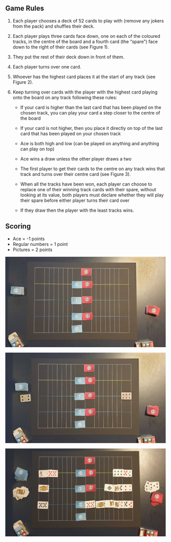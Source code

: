 Game Rules
----------

1.  Each player chooses a deck of 52 cards to play with (remove any
    jokers from the pack) and shuffles their deck.

2.  Each player plays three cards face down, one on each of the coloured
    tracks, in the centre of the board and a fourth card (the “spare”)
    face down to the right of their cards (see Figure 1).

3.  They put the rest of their deck down in front of them.

4.  Each player turns over one card.

5.  Whoever has the highest card places it at the start of any track
    (see Figure 2).

6.  Keep turning over cards with the player with the highest card
    playing onto the board on any track following these rules:

    -   If your card is higher than the last card that has been played
        on the chosen track, you can play your card a step closer to the
        centre of the board

    -   If your card is not higher, then you place it directly on top of
        the last card that has been played on your chosen track

    -   Ace is both high and low (can be played on anything and anything
        can play on top)

    -   Ace wins a draw unless the other player draws a two

    -   The first player to get their cards to the centre on any track
        wins that track and turns over their centre card (see Figure 3).

    -   When all the tracks have been won, each player can choose to
        replace one of their winning track cards with their spare,
        without looking at its value, both players must declare whether
        they will play their spare before either player turns their card
        over

    -   If they draw then the player with the least tracks wins.

Scoring
-------

-   Ace = -1 points  
-   Regular numbers = 1 point  
-   Pictures = 2 points

![Set up](images/image1.jpg)

![First play](images/image2.jpg)

![Winning a track](images/image3.jpg)
